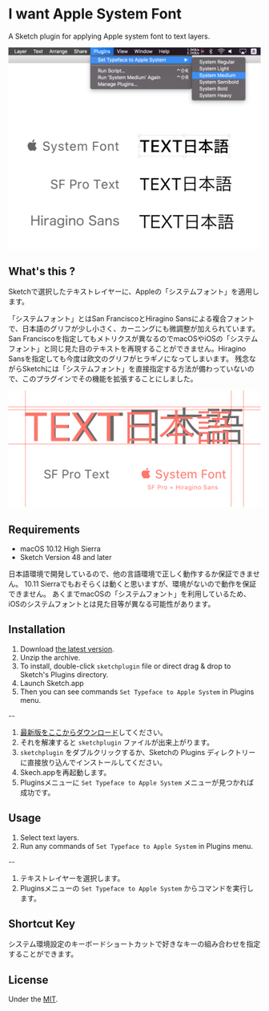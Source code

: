 # I want Apple System Font

A Sketch plugin for applying Apple system font to text layers.

<img src="screenshot_ui.png" width=718>

## What's this ?

Sketchで選択したテキストレイヤーに、Appleの「システムフォント」を適用します。

「システムフォント」とはSan FranciscoとHiragino Sansによる複合フォントで、日本語のグリフが少し小さく、カーニングにも微調整が加えられています。San Franciscoを指定してもメトリクスが異なるのでmacOSやiOSの「システムフォント」と同じ見た目のテキストを再現することができません。Hiragino Sansを指定しても今度は欧文のグリフがヒラギノになってしまいます。
残念ながらSketchには「システムフォント」を直接指定する方法が備わっていないので、このプラグインでその機能を拡張することにしました。

<img src="screenshot_rectangles.png" width=964>


## Requirements

- macOS 10.12 High Sierra
- Sketch Version 48 and later

日本語環境で開発しているので、他の言語環境で正しく動作するか保証できません。
10.11 Sierraでもおそらくは動くと思いますが、環境がないので動作を保証できません。
あくまでmacOSの「システムフォント」を利用しているため、iOSのシステムフォントとは見た目等が異なる可能性があります。

## Installation

1. Download [the latest version](https://github.com/usagimaru/Sketch-AppleSystemFont-Plugin/releases/latest).
2. Unzip the archive.
3. To install, double-click `sketchplugin` file or direct drag & drop to Sketch's Plugins directory.
4. Launch Sketch.app
5. Then you can see commands `Set Typeface to Apple System` in Plugins menu.

--

1. [最新版をここからダウンロード](https://github.com/usagimaru/Sketch-AppleSystemFont-Plugin/releases/latest)してください。
2. それを解凍すると `sketchplugin` ファイルが出来上がります。
3. `sketchplugin` をダブルクリックするか、Sketchの Plugins ディレクトリーに直接放り込んでインストールしてください。
4. Skech.appを再起動します。
5. Pluginsメニューに `Set Typeface to Apple System` メニューが見つかれば成功です。

## Usage

1. Select text layers.
2. Run any commands of `Set Typeface to Apple System` in Plugins menu.

--

1. テキストレイヤーを選択します。
2. Pluginsメニューの `Set Typeface to Apple System` からコマンドを実行します。

## Shortcut Key

システム環境設定のキーボードショートカットで好きなキーの組み合わせを指定することができます。

## License

Under the [MIT](LICENSE).
